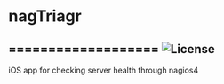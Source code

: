 # nagTriagr
===================
![License](https://img.shields.io/badge/License-MIT-yellowgreen.svg)
----------
iOS app for checking server health through nagios4

